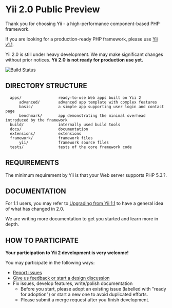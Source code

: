 Yii 2.0 Public Preview
======================

Thank you for choosing Yii - a high-performance component-based PHP framework.

If you are looking for a production-ready PHP framework, please use
[Yii v1.1](https://github.com/yiisoft/yii).

Yii 2.0 is still under heavy development. We may make significant changes
without prior notices. **Yii 2.0 is not ready for production use yet.**

[![Build Status](https://secure.travis-ci.org/yiisoft/yii2.png)](http://travis-ci.org/yiisoft/yii2)


DIRECTORY STRUCTURE
-------------------

      apps/                ready-to-use Web apps built on Yii 2
          advanced/        advanced app template with complex features
          basic/           a simple app supporting user login and contact page
          benchmark/       app demonstrating the minimal overhead introduced by the framework
      build/               internally used build tools
      docs/                documentation
      extensions/          extensions 
      framework/           framework files
          yii/             framework source files
      tests/               tests of the core framework code


REQUIREMENTS
------------

The minimum requirement by Yii is that your Web server supports PHP 5.3.?.


DOCUMENTATION
-------------

For 1.1 users, you may refer to [Upgrading from Yii 1.1](docs/guide/upgrade-from-v1.md)
to have a general idea of what has changed in 2.0.

We are writing more documentation to get you started and learn more in depth.


HOW TO PARTICIPATE
------------------

**Your participation to Yii 2 development is very welcome!**

You may participate in the following ways:

* [Report issues](https://github.com/yiisoft/yii2/issues)
* [Give us feedback or start a design discussion](http://www.yiiframework.com/forum/index.php/forum/42-design-discussions-for-yii-20/)
* Fix issues, develop features, write/polish documentation
    - Before you start, please adopt an existing issue (labelled with "ready for adoption") or start a new one to avoid duplicated efforts.
    - Please submit a merge request after you finish development.


